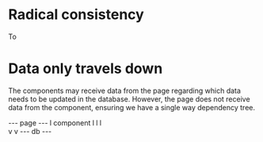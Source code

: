 # Radical consistency

To 


# Data only travels down

The components may receive data from the page regarding which data needs to be updated in the database. However, the page does not receive data from the component, ensuring we have a single way dependency tree. 

---     page    ---
               l
component      l
   l           l    
   v           v
---       db       ---